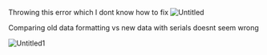 Throwing this error which I dont know how to fix
![Untitled](https://user-images.githubusercontent.com/8728328/211193031-b9e750cb-7846-4b84-95bf-379ee7ca1f66.png)

Comparing old data formatting vs new data with serials doesnt seem wrong

![Untitled1](https://user-images.githubusercontent.com/8728328/211193847-df8f95dd-400c-4168-b6e6-fca7231d761b.png)

